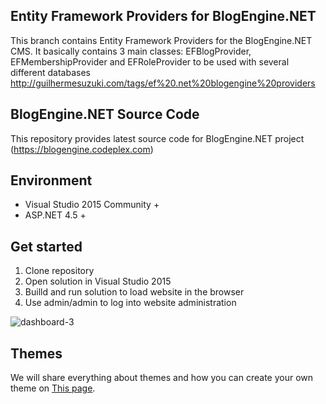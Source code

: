 ## Entity Framework Providers for BlogEngine.NET
This branch contains Entity Framework Providers for the BlogEngine.NET CMS. It basically contains 3 main classes: EFBlogProvider, EFMembershipProvider and EFRoleProvider to be used with several different databases
http://guilhermesuzuki.com/tags/ef%20.net%20blogengine%20providers

## BlogEngine.NET Source Code
This repository provides latest source code for BlogEngine.NET project (https://blogengine.codeplex.com)

## Environment
  * Visual Studio 2015 Community +
  * ASP.NET 4.5 +

## Get started
  1. Clone repository
  2. Open solution in Visual Studio 2015
  3. Builld and run solution to load website in the browser
  4. Use admin/admin to log into website administration

![dashboard-3](https://cloud.githubusercontent.com/assets/1932785/11760070/0012f9d8-a052-11e5-84a8-e9097cb85f23.png)

## Themes
We will share everything about themes and how you can create your own theme on [This page](http://francis.bio/BlogEngine/).
